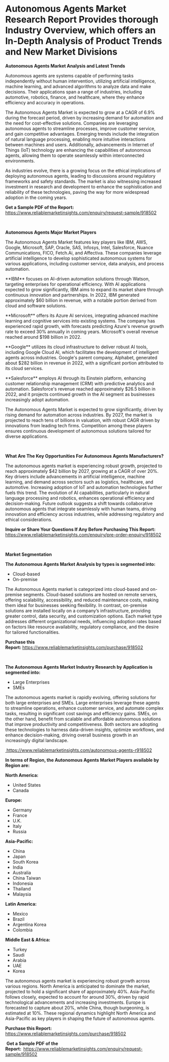 <p><h1>Autonomous Agents Market Research Report Provides thorough Industry Overview, which offers an In-Depth Analysis of Product Trends and New Market Divisions</h1></p><p><strong>Autonomous Agents Market Analysis and Latest Trends</strong></p>
<p><p>Autonomous agents are systems capable of performing tasks independently without human intervention, utilizing artificial intelligence, machine learning, and advanced algorithms to analyze data and make decisions. Their applications span a range of industries, including automotive, robotics, finance, and healthcare, where they enhance efficiency and accuracy in operations.</p><p>The Autonomous Agents Market is expected to grow at a CAGR of 6.9% during the forecast period, driven by increasing demand for automation and the need for cost-effective solutions. Companies are leveraging autonomous agents to streamline processes, improve customer service, and gain competitive advantages. Emerging trends include the integration of natural language processing, enabling more intuitive interactions between machines and users. Additionally, advancements in Internet of Things (IoT) technology are enhancing the capabilities of autonomous agents, allowing them to operate seamlessly within interconnected environments.</p><p>As industries evolve, there is a growing focus on the ethical implications of deploying autonomous agents, leading to discussions around regulatory frameworks and safety standards. The market is also witnessing increased investment in research and development to enhance the sophistication and reliability of these technologies, paving the way for more widespread adoption in the coming years.</p></p>
<p><strong>Get a Sample PDF of the Report:&nbsp;</strong> <a href="https://www.reliablemarketinsights.com/enquiry/request-sample/918502?utm_campaign=2788&utm_medium=2&utm_source=Github&utm_content=ia&utm_term=18042025&utm_id=autonomous-agents">https://www.reliablemarketinsights.com/enquiry/request-sample/918502</a></p>
<p>&nbsp;</p>
<p><strong>Autonomous Agents Major Market Players</strong></p>
<p><p>The Autonomous Agents Market features key players like IBM, AWS, Google, Microsoft, SAP, Oracle, SAS, Infosys, Intel, Salesforce, Nuance Communications, FICO, Fetch.Ai, and Affectiva. These companies leverage artificial intelligence to develop sophisticated autonomous systems for various applications, including customer service, data analysis, and process automation.</p><p>**IBM** focuses on AI-driven automation solutions through Watson, targeting enterprises for operational efficiency. With AI applications expected to grow significantly, IBM aims to expand its market share through continuous innovation and partnerships. In 2022, IBM generated approximately $60 billion in revenue, with a notable portion derived from cloud and software solutions.</p><p>**Microsoft** offers its Azure AI services, integrating advanced machine learning and cognitive services into existing systems. The company has experienced rapid growth, with forecasts predicting Azure's revenue growth rate to exceed 30% annually in coming years. Microsoft's overall revenue reached around $198 billion in 2022.</p><p>**Google** utilizes its cloud infrastructure to deliver robust AI tools, including Google Cloud AI, which facilitates the development of intelligent agents across industries. Google's parent company, Alphabet, generated about $282 billion in revenue in 2022, with a significant portion attributed to its cloud services.</p><p>**Salesforce** employs AI through its Einstein platform, enhancing customer relationship management (CRM) with predictive analytics and automation. Salesforce's revenue reached approximately $26.5 billion in 2022, and it projects continued growth in the AI segment as businesses increasingly adopt automation.</p><p>The Autonomous Agents Market is expected to grow significantly, driven by rising demand for automation across industries. By 2027, the market is projected to reach tens of billions in valuation, with robust CAGR driven by innovations from leading tech firms. Competition among these players ensures continuous development of autonomous solutions tailored for diverse applications.</p></p>
<p>&nbsp;</p>
<p><strong>What Are The Key Opportunities For Autonomous Agents Manufacturers?</strong></p>
<p><p>The autonomous agents market is experiencing robust growth, projected to reach approximately $42 billion by 2027, growing at a CAGR of over 20%. Key drivers include advancements in artificial intelligence, machine learning, and demand across sectors such as logistics, healthcare, and automotive. Increasing adoption of IoT and automation technologies further fuels this trend. The evolution of AI capabilities, particularly in natural language processing and robotics, enhances operational efficiency and decision-making. Future outlook suggests a shift towards collaborative autonomous agents that integrate seamlessly with human teams, driving innovation and efficiency across industries, while addressing regulatory and ethical considerations.</p></p>
<p><strong>Inquire or Share Your Questions If Any Before Purchasing This Report:</strong> <a href="https://www.reliablemarketinsights.com/enquiry/pre-order-enquiry/918502?utm_campaign=2788&utm_medium=2&utm_source=Github&utm_content=ia&utm_term=18042025&utm_id=autonomous-agents">https://www.reliablemarketinsights.com/enquiry/pre-order-enquiry/918502</a></p>
<p>&nbsp;</p>
<p><strong>Market Segmentation</strong></p>
<p><strong>The Autonomous Agents Market Analysis by types is segmented into:</strong></p>
<p><ul><li>Cloud-based</li><li>On-premise</li></ul></p>
<p><p>The Autonomous Agents market is categorized into cloud-based and on-premise segments. Cloud-based solutions are hosted on remote servers, offering scalability, accessibility, and reduced maintenance costs, making them ideal for businesses seeking flexibility. In contrast, on-premise solutions are installed locally on a company’s infrastructure, providing greater control, data security, and customization options. Each market type addresses different organizational needs, influencing adoption rates based on factors like resource availability, regulatory compliance, and the desire for tailored functionalities.</p></p>
<p><strong>Purchase this Report:&nbsp;</strong><a href="https://www.reliablemarketinsights.com/purchase/918502?utm_campaign=2788&utm_medium=2&utm_source=Github&utm_content=ia&utm_term=18042025&utm_id=autonomous-agents">https://www.reliablemarketinsights.com/purchase/918502</a></p>
<p>&nbsp;</p>
<p><strong>The Autonomous Agents Market Industry Research by Application is segmented into:</strong></p>
<p><ul><li>Large Enterprises</li><li>SMEs</li></ul></p>
<p><p>The autonomous agents market is rapidly evolving, offering solutions for both large enterprises and SMEs. Large enterprises leverage these agents to streamline operations, enhance customer service, and automate complex tasks, resulting in significant cost savings and efficiency gains. SMEs, on the other hand, benefit from scalable and affordable autonomous solutions that improve productivity and competitiveness. Both sectors are adopting these technologies to harness data-driven insights, optimize workflows, and enhance decision-making, driving overall business growth in an increasingly digital landscape.</p></p>
<p><a href="https://www.reliablemarketinsights.com/autonomous-agents-r918502?utm_campaign=2788&utm_medium=2&utm_source=Github&utm_content=ia&utm_term=18042025&utm_id=autonomous-agents">&nbsp;https://www.reliablemarketinsights.com/autonomous-agents-r918502</a></p>
<p><strong>In terms of Region, the Autonomous Agents Market Players available by Region are:</strong></p>
<p>
    <p> <strong> North America: </strong>
        <ul>
            <li>United States</li>
            <li>Canada</li>
        </ul>
        </p> 
    <p> <strong> Europe: </strong>
        <ul>
            <li>Germany</li>
            <li>France</li>
            <li>U.K.</li>
            <li>Italy</li>
            <li>Russia</li>
        </ul>
        </p> 
    <p> <strong> Asia-Pacific: </strong>
        <ul>
            <li>China</li>
            <li>Japan</li>
            <li>South Korea</li>
            <li>India</li>
            <li>Australia</li>
            <li>China Taiwan</li>
            <li>Indonesia</li>
            <li>Thailand</li>
            <li>Malaysia</li>
        </ul>
        </p> 
    <p> <strong> Latin America: </strong>
        <ul>
            <li>Mexico</li>
            <li>Brazil</li>
            <li>Argentina Korea</li>
            <li>Colombia</li>
        </ul>
        </p> 
    <p> <strong> Middle East & Africa: </strong>
        <ul>
            <li>Turkey</li>
            <li>Saudi</li>
            <li>Arabia</li>
            <li>UAE</li>
            <li>Korea</li>
        </ul>
    </p>
    </p>
<p><p>The autonomous agents market is experiencing robust growth across various regions. North America is anticipated to dominate the market, projected to hold a significant share of approximately 40%. Asia-Pacific follows closely, expected to account for around 30%, driven by rapid technological advancements and increasing investments. Europe is forecasted to capture about 20%, while China, though burgeoning, is estimated at 10%. These regional dynamics highlight North America and Asia-Pacific as key players in shaping the future of autonomous agents.</p></p>
<p><strong>Purchase this Report: </strong><a href="https://www.reliablemarketinsights.com/purchase/918502?utm_campaign=2788&utm_medium=2&utm_source=Github&utm_content=ia&utm_term=18042025&utm_id=autonomous-agents">https://www.reliablemarketinsights.com/purchase/918502</a></p>
<p>&nbsp;<strong>Get a Sample PDF of the Report:&nbsp;&nbsp;</strong><a href="https://www.reliablemarketinsights.com/enquiry/request-sample/918502?utm_campaign=2788&utm_medium=2&utm_source=Github&utm_content=ia&utm_term=18042025&utm_id=autonomous-agents">https://www.reliablemarketinsights.com/enquiry/request-sample/918502</a></p>
<p><strong></strong></p>
<p><p></p><p></p><p></p></p>